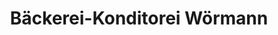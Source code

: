 ---
title: "Bäckerei-Konditorei Wörmann"
url: /vierkirchen/baeckerei-konditorei-woermann/
shop: Lebensmittel
---